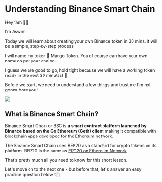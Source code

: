 # Understanding Binance Smart Chain

Hey fam 👋🏼

I’m Aswin!

Today we will learn about creating your own Binance token in 30 mins. It will be a simple, step-by-step process.

I will name my token 🥭 Mango Token. You of course can have your own name as per your choice.

I guess we are good to go, hold tight because we will have a working token ready in the next 30 minutes! 🎉

Before we start, we need to understand a few things and trust me I'm not gonna bore you!

![](https://metaschool.s3-ap-southeast-1.amazonaws.com/images/Zjx9mFihPIboj5B3XK1TtqrveNREH0klIhvNJmgH.gif)

## What is Binance Smart Chain?

Binance Smart Chain or BSC is **a smart contract platform launched by Binance based on the Go Ethereum (Geth) client** making it compatible with blockchain apps developed for the Ethereum network.

The Binance Smart Chain uses BEP20 as a standard for crypto tokens on its platform. BEP20 is the same as [ERC20 on Ethereum Network](https://metaschool.so/articles/erc-20-token/).

That's pretty much all you need to know for this short lesson.

Let's move on to the next one - but before that, let's answer an easy practice question below 👇🏼
